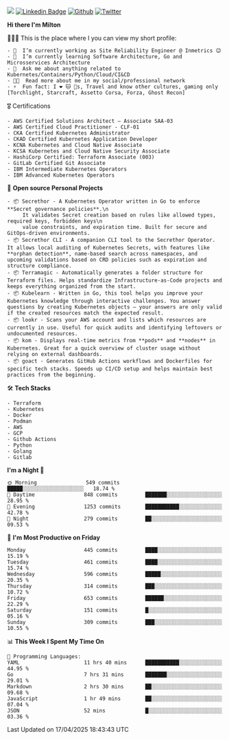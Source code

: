 ![](https://komarev.com/ghpvc/?username=miltlima&color=blueviolet) [![Linkedin Badge](https://img.shields.io/badge/-LinkedIn-blue?style=flat-square&logo=Linkedin&logoColor=white&link=https://www.linkedin.com/in/miltonlimaj/)](https://www.linkedin.com/in/miltonlimaj/) [![Github](https://img.shields.io/github/followers/miltlima?style=social)](https://github.com/miltlima?tab=followers) [![Twitter](https://img.shields.io/twitter/follow/milt_lima?style=social)](https://twitter.com/milt_lima)
 


     
**Hi there I'm Milton**

👨🏽‍💻 This is the place where I you can view my short profile:
```text
- 🔭  I’m currently working as Site Reliability Engineer @ Inmetrics 😉
- 🌱  I’m currently learning Software Architecture, Go and Microsservices Architecture
- 💬  Ask me about anything related to Kubernetes/Containers/Python/Cloud/CI&CD
- 👨‍💻  Read more about me in my social/professional network
- ⚡  Fun fact: I ❤️ 🐱 🐶s, Travel and know other cultures, gaming only [Torchlight, Starcraft, Assetto Corsa, Forza, Ghost Recon]
```
🎖 Certifications
```text
- AWS Certified Solutions Architect – Associate SAA-03
- AWS Certified Cloud Practitioner - CLF-01
- CKA Certified Kubernetes Administrator
- CKAD Certified Kubernetes Application Developer
- KCNA Kubernetes and Cloud Native Associate
- KCSA Kubernetes and Cloud Native Security Associate
- HashiCorp Certified: Terraform Associate (003)
- GitLab Certified Git Associate
- IBM Intermediate Kubernetes Operators
- IBM Advanced Kubernetes Operators
```
📐 **Open source Personal Projects**

```text
- 📦 Secrethor - A Kubernetes Operator written in Go to enforce **Secret governance policies**.\n
     It validates Secret creation based on rules like allowed types, required keys, forbidden keys\n
     value constraints, and expiration time. Built for secure and GitOps-driven environments.
- 📦 Secrethor CLI - A companion CLI tool to the Secrethor Operator. It allows local auditing of Kubernetes Secrets, with features like **orphan detection**, name-based search across namespaces, and upcoming validations based on CRD policies such as expiration and structure compliance.
- 📦 Terramagic - Automatically generates a folder structure for Terraform files. Helps standardize Infrastructure-as-Code projects and keeps everything organized from the start.
- 📦 Kubelearn - Written in Go, this tool helps you improve your Kubernetes knowledge through interactive challenges. You answer questions by creating Kubernetes objects — your answers are only valid if the created resources match the expected result.
- 📦 lookr - Scans your AWS account and lists which resources are currently in use. Useful for quick audits and identifying leftovers or undocumented resources.
- 📦 kom - Displays real-time metrics from **pods** and **nodes** in Kubernetes. Great for a quick overview of cluster usage without relying on external dashboards.
- 📦 goact - Generates GitHub Actions workflows and Dockerfiles for specific tech stacks. Speeds up CI/CD setup and helps maintain best practices from the beginning.
```
🛠 **Tech Stacks**

```text
- Terraform
- Kubernetes
- Docker
- Podman
- AWS
- GCP
- Github Actions
- Python
- Golang
- Gitlab
```         

<!--START_SECTION:waka-->
**I'm a Night 🦉** 

```text
🌞 Morning                549 commits         █████░░░░░░░░░░░░░░░░░░░░   18.74 % 
🌆 Daytime                848 commits         ███████░░░░░░░░░░░░░░░░░░   28.95 % 
🌃 Evening                1253 commits        ███████████░░░░░░░░░░░░░░   42.78 % 
🌙 Night                  279 commits         ██░░░░░░░░░░░░░░░░░░░░░░░   09.53 % 
```
📅 **I'm Most Productive on Friday** 

```text
Monday                   445 commits         ████░░░░░░░░░░░░░░░░░░░░░   15.19 % 
Tuesday                  461 commits         ████░░░░░░░░░░░░░░░░░░░░░   15.74 % 
Wednesday                596 commits         █████░░░░░░░░░░░░░░░░░░░░   20.35 % 
Thursday                 314 commits         ███░░░░░░░░░░░░░░░░░░░░░░   10.72 % 
Friday                   653 commits         ██████░░░░░░░░░░░░░░░░░░░   22.29 % 
Saturday                 151 commits         █░░░░░░░░░░░░░░░░░░░░░░░░   05.16 % 
Sunday                   309 commits         ███░░░░░░░░░░░░░░░░░░░░░░   10.55 % 
```


📊 **This Week I Spent My Time On** 

```text
💬 Programming Languages: 
YAML                     11 hrs 40 mins      ███████████░░░░░░░░░░░░░░   44.95 % 
Go                       7 hrs 31 mins       ███████░░░░░░░░░░░░░░░░░░   29.01 % 
Markdown                 2 hrs 30 mins       ██░░░░░░░░░░░░░░░░░░░░░░░   09.68 % 
JavaScript               1 hr 49 mins        ██░░░░░░░░░░░░░░░░░░░░░░░   07.04 % 
JSON                     52 mins             █░░░░░░░░░░░░░░░░░░░░░░░░   03.36 % 
```


 Last Updated on 17/04/2025 18:43:43 UTC
<!--END_SECTION:waka-->
